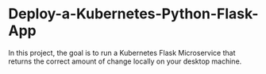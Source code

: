# Deploy-a-Kubernetes-Python-Flask-App
In this project, the goal is to run a Kubernetes Flask Microservice that returns the correct amount of change locally on your desktop machine.  
